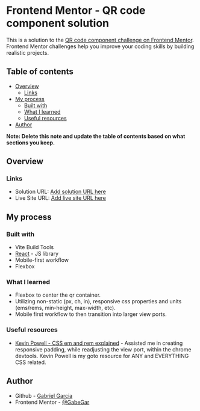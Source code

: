 # Frontend Mentor - QR code component solution

This is a solution to the [QR code component challenge on Frontend Mentor](https://www.frontendmentor.io/challenges/qr-code-component-iux_sIO_H). Frontend Mentor challenges help you improve your coding skills by building realistic projects.

## Table of contents

-   [Overview](#overview)
    -   [Links](#links)
-   [My process](#my-process)
    -   [Built with](#built-with)
    -   [What I learned](#what-i-learned)
    -   [Useful resources](#useful-resources)
-   [Author](#author)

**Note: Delete this note and update the table of contents based on what sections you keep.**

## Overview

### Links

-   Solution URL: [Add solution URL here](https://your-solution-url.com)
-   Live Site URL: [Add live site URL here](https://your-live-site-url.com)

## My process

### Built with

-   Vite Build Tools
-   [React](https://reactjs.org/) - JS library
-   Mobile-first workflow
-   Flexbox

### What I learned

-   Flexbox to center the qr container.
-   Utilizing non-static (px, ch, in), responsive css properties and units (ems/rems, min-height, max-width, etc).
-   Mobile first workflow to then transition into larger view ports.

### Useful resources

-   [Kevin Powell - CSS em and rem explained](https://www.youtube.com/watch?v=_-aDOAMmDHI) - Assisted me in creating responsive padding, while readjusting the view port, within the chrome devtools. Kevin Powell is my goto resource for ANY and EVERYTHING CSS related.

## Author

-   Github - [Gabriel Garcia](https://github.com/GabeGar)
-   Frontend Mentor - [@GabeGar](https://www.frontendmentor.io/profile/GabeGar)
